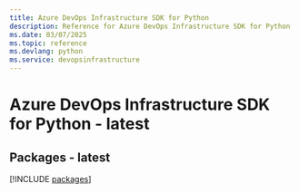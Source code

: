 ```yaml
---
title: Azure DevOps Infrastructure SDK for Python
description: Reference for Azure DevOps Infrastructure SDK for Python
ms.date: 03/07/2025
ms.topic: reference
ms.devlang: python
ms.service: devopsinfrastructure
---
```

# Azure DevOps Infrastructure SDK for Python - latest
## Packages - latest
[!INCLUDE [packages](devops-infrastructure-index.md)]